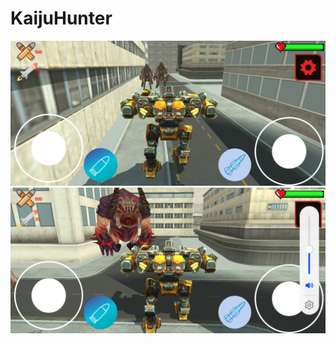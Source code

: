 # KaijuHunter
![alt text](https://github.com/KiyanNorouzi/KaijuHunter/blob/main/2.jpg?raw=true)
![alt text](https://github.com/KiyanNorouzi/KaijuHunter/blob/main/3.jpg?raw=true)
